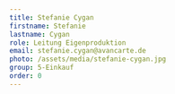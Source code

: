 ```yaml
---
title: Stefanie Cygan
firstname: Stefanie
lastname: Cygan
role: Leitung Eigenproduktion
email: stefanie.cygan@avancarte.de
photo: /assets/media/stefanie-cygan.jpg
group: 5-Einkauf
order: 0
---
```

